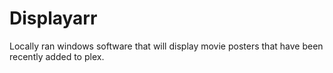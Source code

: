 # Displayarr

Locally ran windows software that will display movie posters that have been recently added to plex. 
